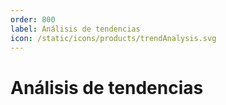 ```yaml
---
order: 800
label: Análisis de tendencias
icon: /static/icons/products/trendAnalysis.svg
---
```

# Análisis de tendencias
